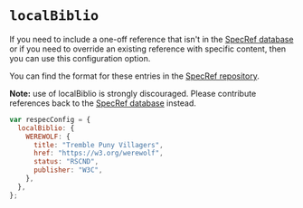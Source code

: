 # `localBiblio`

If you need to include a one-off reference that isn't in the [SpecRef database](https://www.specref.org/) or if you need to override an existing reference with specific content, then you can use this configuration option.

You can find the format for these entries in the [SpecRef repository](https://github.com/tobie/specref/).

**Note:** use of localBiblio is strongly discouraged. Please contribute references back to the [SpecRef database](https://www.specref.org/) instead.


```js "example": "A sample localBiblio entry."
var respecConfig = {
  localBiblio: {
    WEREWOLF: {
      title: "Tremble Puny Villagers",
      href: "https://w3.org/werewolf",
      status: "RSCND",
      publisher: "W3C",
    },
  },
};
```
